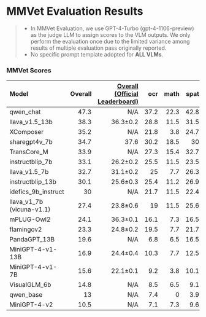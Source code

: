 # MMVet Evaluation Results

> - In MMVet Evaluation, we use GPT-4-Turbo (gpt-4-1106-preview) as the judge LLM to assign scores to the VLM outputs. We only perform the evaluation once due to the limited variance among results of multiple evaluation pass originally reported. 
> - No specific prompt template adopted for **ALL VLMs**.

### MMVet Scores

| Model                     | Overall | [Overall (Official Leaderboard)](https://paperswithcode.com/sota/visual-question-answering-on-mm-vet) |  ocr | math | spat |  rec | know |  gen |
| :------------------------ | ------: | -----------------------------------------------------------: | ---: | ---: | ---: | ---: | ---: | ---: |
| qwen_chat                 |    47.3 |                                                          N/A | 37.2 | 22.3 | 42.8 | 52.5 | 45.4 | 40.3 |
| llava_v1.5_13b            |    38.3 |                                                     36.3±0.2 | 28.8 | 11.5 | 31.5 |   42 | 23.1 |   23 |
| XComposer                 |    35.2 |                                                          N/A | 21.8 |  3.8 | 24.7 | 43.1 | 28.9 | 27.5 |
| sharegpt4v_7b             |    34.7 |                                                         37.6 | 30.2 | 18.5 |   30 | 36.1 | 20.2 | 18.1 |
| TransCore_M               |    33.9 |                                                          N/A | 27.3 | 15.4 | 32.7 | 36.7 |   23 | 23.5 |
| instructblip_7b           |    33.1 |                                                     26.2±0.2 | 25.5 | 11.5 | 23.5 | 39.3 | 24.3 | 23.6 |
| llava_v1.5_7b             |    32.7 |                                                     31.1±0.2 |   25 |  7.7 | 26.3 | 36.9 |   22 | 21.5 |
| instructblip_13b          |    30.1 |                                                     25.6±0.3 | 25.4 | 11.2 | 26.9 | 33.4 |   19 | 18.2 |
| idefics_9b_instruct       |      30 |                                                          N/A | 21.7 | 11.5 | 22.4 | 34.6 | 27.4 | 26.9 |
| llava_v1_7b (vicuna-v1.1) |    27.4 |                                                     23.8±0.6 |   19 | 11.5 | 25.6 | 31.4 | 18.1 | 16.2 |
| mPLUG-Owl2                |    24.1 |                                                     36.3±0.1 | 16.1 |  7.3 | 16.5 | 27.7 |    9 |  6.9 |
| flamingov2                |    23.3 |                                                     24.8±0.2 | 19.5 |  7.7 | 21.7 | 24.7 | 21.7 |   19 |
| PandaGPT_13B              |    19.6 |                                                          N/A |  6.8 |  6.5 | 16.5 | 26.3 | 13.7 | 13.9 |
| MiniGPT-4-v1-13B          |    16.9 |                                                     24.4±0.4 | 10.3 |  7.7 | 12.5 | 19.9 | 14.9 | 13.8 |
| MiniGPT-4-v1-7B           |    15.6 |                                                     22.1±0.1 |  9.2 |  3.8 | 10.1 | 19.4 | 13.3 | 12.5 |
| VisualGLM_6b              |    14.8 |                                                          N/A |  8.5 |  6.5 |  9.1 |   18 |  8.1 |  7.1 |
| qwen_base                 |      13 |                                                          N/A |  7.4 |    0 |  3.9 | 16.5 | 18.6 | 18.1 |
| MiniGPT-4-v2              |    10.5 |                                                          N/A |  7.1 |  7.3 |  9.6 | 12.2 |  9.2 |    8 |